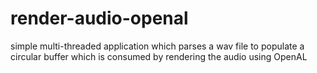 render-audio-openal
===================

simple multi-threaded application which parses a wav file  to populate a circular buffer which is consumed by rendering the audio using OpenAL
